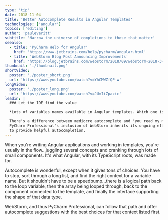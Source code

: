 ```yaml
---
type: 'tip'
date: 2018-11-04
title: 'Better Autocomplete Results in Angular Templates'
technologies: ['angular']
topics: ['editing']
author: 'pauleveritt'
subtitle: 'Narrow the universe of completions to those that matter'
seealso:
  - title: 'PyCharm Help for Angular'
    href: 'https://www.jetbrains.com/help/pycharm/angular.html'
  - title: 'WebStorm Blog Post Announcing Improvements'
    href: 'https://blog.jetbrains.com/webstorm/2018/09/webstorm-2018-3-eap-3/'
thumbnail: './thumbnail.png'
shortVideo:
  poster: './poster_short.png'
  url: 'https://www.youtube.com/watch?v=YhCMWZfQP-w'
longVideo:
  poster: './poster_long.png'
  url: 'https://www.youtube.com/watch?v=JUmIiZpazic'
leadin: |
  ### Let the IDE find the value

  *Lots of variables names available in Angular templates. Which one is best?*

  There's a difference between mediocre autocomplete and "you read my mind." 
  PyCharm Professional's inclusion of WebStorm inherits its ongoing efforts 
  to provide helpful autocompletion.
---
```


When you're writing Angular applications and working in templates, you're
usually in the flow...juggling several concepts and cranking through lots
of small components. It's what Angular, with its TypeScript roots, was
made for.

Autocomplete is wonderful, except when it gives tons of choices. You have
to stop, sort through a long list, and find the right context for a variable
name. But it shouldn't have to be a speedbump...there is a logical path back
to the loop variable, then the array being looped through, back to the
component connected to the template, and finally the interface supporting
the shape of that data type.

WebStorm, and thus PyCharm Professional, can follow that path and offer
autocomplete suggestions with the best choices for that context listed first.
